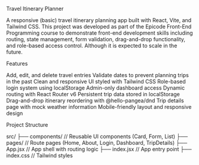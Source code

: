 Travel Itinerary Planner

A responsive (basic) travel itinerary planning app built with React, Vite, and Tailwind CSS. This project was developed as part of the Epicode Front-End Programming course to demonstrate front-end development skills including routing, state management, form validation, drag-and-drop functionality, and role-based access control. Although it is expected to scale in the future.

Features

Add, edit, and delete travel entries
Validate dates to prevent planning trips in the past
Clean and responsive UI styled with Tailwind CSS
Role-based login system using localStorage
Admin-only dashboard access
Dynamic routing with React Router v6
Persistent trip data stored in localStorage
Drag-and-drop itinerary reordering with @hello-pangea/dnd
Trip details page with mock weather information
Mobile-friendly layout and responsive design

Project Structure

src/
├── components/ // Reusable UI components (Card, Form, List)
├── pages/ // Route pages (Home, About, Login, Dashboard, TripDetails)
├── App.jsx // App shell with routing logic
├── index.jsx // App entry point
├── index.css // Tailwind styles
